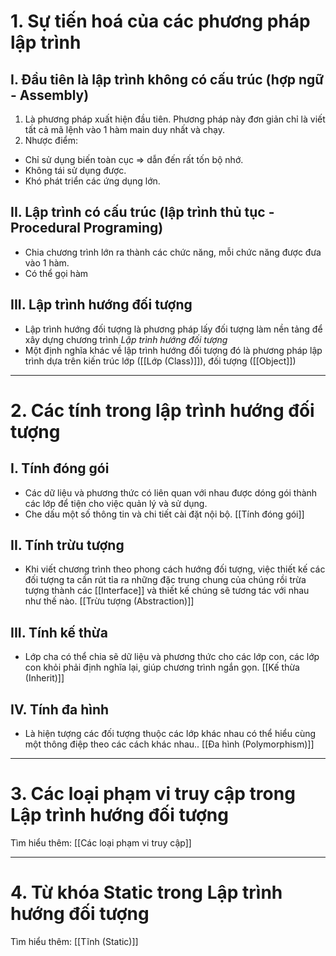 # 1. Sự tiến hoá của các phương pháp lập trình

## I. Đầu tiên là lập trình không có cấu trúc (hợp ngữ - Assembly)
1. Là phương pháp xuất hiện đầu tiên. Phương pháp này đơn giản chỉ là viết tất cả mã lệnh vào 1 hàm main duy nhất và chạy.
2. Nhược điểm: 
- Chỉ sử dụng biến toàn cục => dẫn đến rất tốn bộ nhớ.
- Không tái sử dụng được.
- Khó phát triển các ứng dụng lớn.

## II. Lập trình có cấu trúc (lập trình thủ tục - Procedural Programing)
- Chia chương trình lớn ra thành các chức năng, mỗi chức năng được đưa vào 1 hàm.
- Có thể gọi hàm

## III. Lập trình hướng đối tượng
- Lập trình hướng đối tượng là phương pháp lấy đối tượng làm nền tảng để xây dựng chương trình *Lập trình hướng đối tượng*
- Một định nghĩa khác về lập trình hướng đối tượng đó là phương pháp lập trình dựa trên kiến trúc lớp ([[Lớp (Class)]]), đối tượng ([[Object]])

---

# 2. Các tính trong lập trình hướng đối tượng
## I. Tính đóng gói
- Các dữ liệu và phương thức có liên quan với nhau được dóng gói thành các lớp để tiện cho việc quản lý và sử dụng.
- Che dấu một số thông tin và chi tiết cài đặt nội bộ. [[Tính đóng gói]]
## II. Tính trừu tượng
- Khi viết chương trình theo phong cách hướng đối tượng, việc thiết kế các đối tượng ta cần rút tỉa ra những đặc trung chung của chúng rồi trừa tượng thành các [[Interface]] và thiết kế chúng sẽ tương tác với nhau như thế nào. [[Trừu tượng (Abstraction)]]
## III. Tính kế thừa
- Lớp cha có thể chia sẽ dữ liệu và phương thức cho các lớp con, các lớp con khỏi phải định nghĩa lại, giúp chương trình ngắn gọn. [[Kế thừa (Inherit)]]

## IV. Tính đa hình
- Là hiện tượng các đối tượng thuộc các lớp khác nhau có thể hiểu cùng một thông điệp theo các cách khác nhau.. [[Đa hình (Polymorphism)]]

---
# 3. Các loại phạm vi truy cập trong Lập trình hướng đối tượng
Tìm hiểu thêm: [[Các loại phạm vi truy cập]]

---
# 4. Từ khóa Static trong Lập trình hướng đối tượng
Tìm hiểu thêm: [[Tĩnh (Static)]]
